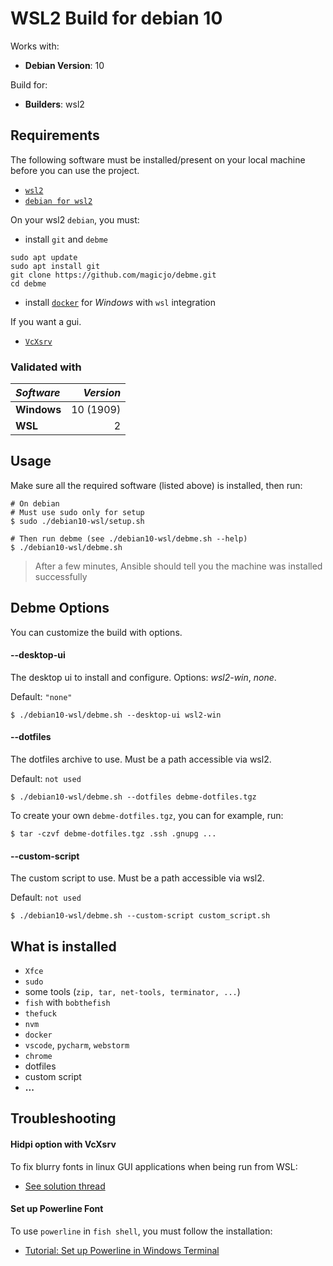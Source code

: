# WSL2 Build for debian 10

Works with:

- **Debian Version**: 10

Build for:

- **Builders**: wsl2

## Requirements

The following software must be installed/present on your local machine before you can use the project.

- [`wsl2`](https://docs.microsoft.com/en-us/windows/wsl/install-win10)
- [`debian for wsl2`](https://www.microsoft.com/p/debian/9msvkqc78pk6)

On your wsl2 `debian`, you must:

- install `git` and `debme`
```shell
sudo apt update
sudo apt install git
git clone https://github.com/magicjo/debme.git
cd debme
```

- install [`docker`](https://docs.docker.com/docker-for-windows/wsl/) for *Windows* with `wsl` integration

If you want a gui.
- [`VcXsrv`](https://techcommunity.microsoft.com/t5/windows-dev-appconsult/running-wsl-gui-apps-on-windows-10/ba-p/1493242)

### Validated with

| *Software*    	| *Version* 	|
| :---              |          ---: |
| **Windows**    	| 10 (1909) 	|
| **WSL**        	| 2         	|

## Usage

Make sure all the required software (listed above) is installed, 
then run:

```shell
# On debian
# Must use sudo only for setup
$ sudo ./debian10-wsl/setup.sh

# Then run debme (see ./debian10-wsl/debme.sh --help)
$ ./debian10-wsl/debme.sh
```

> After a few minutes, Ansible should tell you the machine was installed successfully

## Debme Options

You can customize the build with options.

#### --desktop-ui

The desktop ui to install and configure. Options: *wsl2-win*, *none*.

Default: `"none"`

```shell
$ ./debian10-wsl/debme.sh --desktop-ui wsl2-win
```

#### --dotfiles

The dotfiles archive to use. Must be a path accessible via wsl2.

Default: `not used`

```shell
$ ./debian10-wsl/debme.sh --dotfiles debme-dotfiles.tgz
```

To create your own `debme-dotfiles.tgz`, you can for example, run:
```shell
$ tar -czvf debme-dotfiles.tgz .ssh .gnupg ...
```

#### --custom-script

The custom script to use. Must be a path accessible via wsl2.

Default: `not used`

```shell
$ ./debian10-wsl/debme.sh --custom-script custom_script.sh
```

## What is installed

- `Xfce`
- `sudo`
- some tools (`zip, tar, net-tools, terminator, ...`)
- `fish` with `bobthefish`
- `thefuck`
- `nvm`
- `docker`
- `vscode`, `pycharm`, `webstorm`
- `chrome`
- dotfiles
- custom script
- **...**

## Troubleshooting

#### Hidpi option with VcXsrv

To fix blurry fonts in linux GUI applications when being run from WSL:

* [See solution thread](https://superuser.com/questions/1370361/blurry-fonts-on-using-windows-default-scaling-with-wsl-gui-applications-hidpi)

#### Set up Powerline Font

To use `powerline` in `fish shell`, you must follow the installation:

- [Tutorial: Set up Powerline in Windows Terminal](https://docs.microsoft.com/en-us/windows/terminal/tutorials/powerline-setup)
